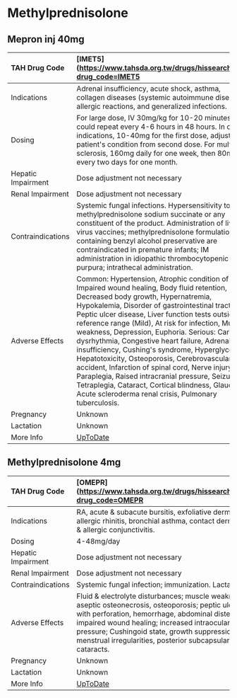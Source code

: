 # Methylprednisolone

## Mepron inj 40mg

| TAH Drug Code      | [IMET5](https://www.tahsda.org.tw/drugs/hissearch.php?drug_code=IMET5                                                                                                                                                                                                                                                                                                                                                                                                                                                                                                                                                                                                                                              |
|:-------------------|:-------------------------------------------------------------------------------------------------------------------------------------------------------------------------------------------------------------------------------------------------------------------------------------------------------------------------------------------------------------------------------------------------------------------------------------------------------------------------------------------------------------------------------------------------------------------------------------------------------------------------------------------------------------------------------------------------------------------|
| Indications        | Adrenal insufficiency, acute shock, asthma, collagen diseases (systemic autoimmune diseases), allergic reactions, and generalized infections.                                                                                                                                                                                                                                                                                                                                                                                                                                                                                                                                                                      |
| Dosing             | For large dose, IV 30mg/kg for 10-20 minutes, could repeat every 4-6 hours in 48 hours. In other indications, 10-40mg for the first dose, adjusted by patient's condition from second dose. For multiple sclerosis, 160mg daily for one week, then 80mg every two days for one month.                                                                                                                                                                                                                                                                                                                                                                                                                              |
| Hepatic Impairment | Dose adjustment not necessary                                                                                                                                                                                                                                                                                                                                                                                                                                                                                                                                                                                                                                                                                      |
| Renal Impairment   | Dose adjustment not necessary                                                                                                                                                                                                                                                                                                                                                                                                                                                                                                                                                                                                                                                                                      |
| Contraindications  | Systemic fungal infections. Hypersensitivity to methylprednisolone sodium succinate or any constituent of the product. Administration of live virus vaccines; methylprednisolone formulations containing benzyl alcohol preservative are contraindicated in premature infants; IM administration in idiopathic thrombocytopenic purpura; intrathecal administration.                                                                                                                                                                                                                                                                                                                                               |
| Adverse Effects    | Common: Hypertension, Atrophic condition of skin, Impaired wound healing, Body fluid retention, Decreased body growth, Hypernatremia, Hypokalemia, Disorder of gastrointestinal tract, Peptic ulcer disease, Liver function tests outside reference range (Mild), At risk for infection, Muscle weakness, Depression, Euphoria. Serious: Cardiac dysrhythmia, Congestive heart failure, Adrenal insufficiency, Cushing's syndrome, Hyperglycemia, Hepatotoxicity, Osteoporosis, Cerebrovascular accident, Infarction of spinal cord, Nerve injury, Paraplegia, Raised intracranial pressure, Seizure, Tetraplegia, Cataract, Cortical blindness, Glaucoma, Acute scleroderma renal crisis, Pulmonary tuberculosis. |
| Pregnancy          | Unknown                                                                                                                                                                                                                                                                                                                                                                                                                                                                                                                                                                                                                                                                                                            |
| Lactation          | Unknown                                                                                                                                                                                                                                                                                                                                                                                                                                                                                                                                                                                                                                                                                                            |
| More Info          | [UpToDate](https://www.uptodate.com/contents/methylprednisolone-drug-information)                                                                                                                                                                                                                                                                                                                                                                                                                                                                                                                                                                                                                                  |

## Methylprednisolone 4mg

| TAH Drug Code      | [OMEPR](https://www.tahsda.org.tw/drugs/hissearch.php?drug_code=OMEPR                                                                                                                                                                                                                                             |
|:-------------------|:------------------------------------------------------------------------------------------------------------------------------------------------------------------------------------------------------------------------------------------------------------------------------------------------------------------|
| Indications        | RA, acute & subacute bursitis, exfoliative dermatitis, allergic rhinitis, bronchial asthma, contact dermatitis & allergic conjunctivitis.                                                                                                                                                                         |
| Dosing             | 4-48mg/day                                                                                                                                                                                                                                                                                                        |
| Hepatic Impairment | Dose adjustment not necessary                                                                                                                                                                                                                                                                                     |
| Renal Impairment   | Dose adjustment not necessary                                                                                                                                                                                                                                                                                     |
| Contraindications  | Systemic fungal infection; immunization. Lactation                                                                                                                                                                                                                                                                |
| Adverse Effects    | Fluid & electrolyte disturbances; muscle weakness, aseptic osteonecrosis, osteoporosis; peptic ulcer with perforation, hemorrhage, abdominal distention, impaired wound healing; increased intraocular pressure; Cushingoid state, growth suppression, menstrual irregularities, posterior subcapsular cataracts. |
| Pregnancy          | Unknown                                                                                                                                                                                                                                                                                                           |
| Lactation          | Unknown                                                                                                                                                                                                                                                                                                           |
| More Info          | [UpToDate](https://www.uptodate.com/contents/methylprednisolone-drug-information)                                                                                                                                                                                                                                 |

